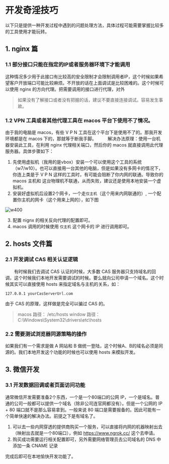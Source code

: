 # 开发奇淫技巧

以下只是提供一种开发过程中遇到的问题处理方法，具体过程可能需要掌握比较多的工具使用才能玩转。

## 1. nginx 篇

### 1.1 部分接口只能在指定的IP或者服务器环境下才能调用
这种情况多少用于此接口有比较高的安全限制才会限制调用者IP，这个时候如果希望客户开放端口可能比较麻烦。不开放的话在上面调试是比较困难的。这个时候可以使用 nginx 的方向代理。把需要调用的接口进行代理，对外

> 如果没有了解接口或者没有把握的话，建议不要直接连接调试。容易发生事故。

### 1.2 VPN 工具或者其他代理工具在 macos 平台下使用不了情况。
由于我的电脑是 macos，有些 V P N 工具在这个平台下是使用不了的。那我开发环境都是在 macos 下的，那就等于断我手脚。
　　
解决办法原理：使用一台机器安装此工具，在利用 nginx 代理相关端口，然后你的 macos 就直接调用此代理服务器。具体步骤如下：

1. 先使用虚拟机（我用的是vbox）安装一个可以使用这个工具的系统（w7/w10）。也可以直接用一台其他的电脑，但是如果没有多网卡的情况下，你连上类是于 V P N 这样的工具时，有可能会阻断了你内网的联通。导致你的 macos 主机和 这台物理机不联通，从而失败，建议还是使用本地安装一个虚拟机。
2. 安装好虚拟机后设置2个网卡，一个走`仅主机`（这个用来内网联通的）, 一个配置你主机的网卡（这个用来上网的），如下图

![w400](http://img.lsof.fun/2020-03-27-15853219156875.jpg)

3. 配置 nignx 的相关反向代理的配置即可。
4. macos 调用的时候使用 `仅主机` 这个网卡的 IP 进行调用即可。

## 2. hosts 文件篇

### 2.1 开发调试 CAS 相关认证逻辑
　　有时候我们去调试 CAS 认证的时候，大多数 CAS 服务器只支持域名的回调，这个时候我们本地开发需要调试的时候。要么就向公司申请一个域名。这个时候其实可以直接使用 hosts 来指定域名与主机的关系，如：

```
127.0.0.1 yourCasServerUrl.com
```
由于 CAS 的原理，这样做是完全可以骗过 CAS 的。

>macos 路径： /etc/hosts
window 路径：C:\Windows\System32\drivers\etc\hosts

### 2.2 需要测试浏览器同源策略的操作
如果我们有一个需求是做 A 网站和 B 做统一登陆，这个时候A、B的域名必须是同源的。我们本地开发这个功能的时候也可以使用 hosts 来模拟开发。

## 3. 微信开发
### 3.1 开发数据回调或者页面访问功能
通常微信开发需要准备2个东西，一个是一个80端口的公网 IP，一个是域名。普通的公司一般都可以提供一个域名（除非公司连官网都没有）。但是一个公网的 IP + 80 端口就不是那么容易拿到。一般来说 80 端口是需要报备的。因此可能有一个简单快速的解决办法。前提之下是有域名了。

1. 可以去一些内网穿透的提供商购买一个服务，可以直接将内网的机器映射出去（映射出去就是一个80端口），例如 https://www.ngrok.cc/ 这个去申请。
2. 购买成功需要运行相关配置即可，另外需要网络管理员去公司域名的 DNS 中添加一条 CNAME 记录

完成后即可在本地愉快开发功能了。

